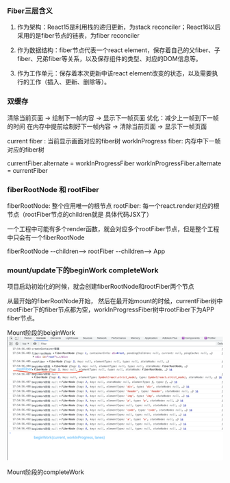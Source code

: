 ### Fiber三层含义

1. 作为架构：React15是利用栈的递归更新，为stack reconciler；React16以后采用的是fiber节点的链表，为fiber reconciler

2. 作为数据结构：fiber节点代表一个react element，保存着自己的父fiber、子fiber、兄弟fiber等关系，以及保存组件的类型、对应的DOM信息等。

3. 作为工作单元：保存着本次更新中该react element改变的状态，以及需要执行的工作（插入、更新、删除等）。


### 双缓存

清除当前页面 -> 绘制下一帧内容 -> 显示下一帧页面
优化：减少上一帧到下一帧的时间
在内存中提前绘制好下一帧内容 -> 清除当前页面 -> 显示下一帧页面   

current fiber : 当前显示画面对应的fiber树
workInProgress fiber: 内存中下一帧对应的fiber树

currentFiber.alternate = workInProgressFiber
workInProgressFiber.alternate = currentFiber


### fiberRootNode 和 rootFiber
fiberRootNode: 整个应用唯一的根节点
rootFiber: 每一个react.render对应的根节点（rootFiber节点的children就是<APP /> 具体代码JSX了）

一个工程中可能有多个render函数，就会对应多个rootFiber节点，但是整个工程中只会有一个fiberRootNode

fiberRootNode --children--> rootFiber --children--> App

### mount/update下的beginWork completeWork
项目启动初始化的时候，就会创建fiberRootNode和rootFiber两个节点

从最开始的fiberRootNode开始，
然后在最开始mount的时候，currentFiber树中rootFiber下的fiber节点都为空，workInProgressFiber树中rootFiber下为APP fiber节点。

Mount阶段的beiginWork 
![beginWork Mount](./beginWork-mount.png)

Mount阶段的completeWork
